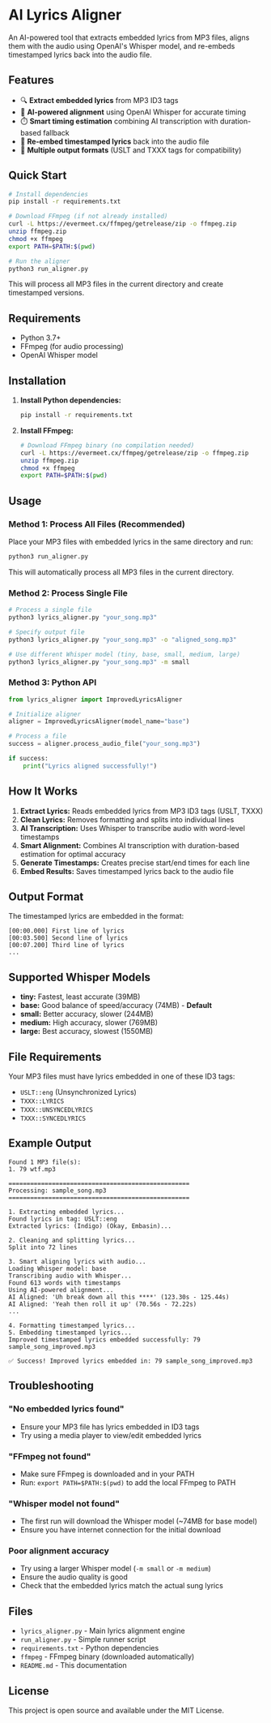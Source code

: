 # AI Lyrics Aligner

An AI-powered tool that extracts embedded lyrics from MP3 files, aligns them with the audio using OpenAI's Whisper model, and re-embeds timestamped lyrics back into the audio file.

## Features

- 🔍 **Extract embedded lyrics** from MP3 ID3 tags
- 🤖 **AI-powered alignment** using OpenAI Whisper for accurate timing
- ⏱️ **Smart timing estimation** combining AI transcription with duration-based fallback
- 📝 **Re-embed timestamped lyrics** back into the audio file
- 🎯 **Multiple output formats** (USLT and TXXX tags for compatibility)

## Quick Start

```bash
# Install dependencies
pip install -r requirements.txt

# Download FFmpeg (if not already installed)
curl -L https://evermeet.cx/ffmpeg/getrelease/zip -o ffmpeg.zip
unzip ffmpeg.zip
chmod +x ffmpeg
export PATH=$PATH:$(pwd)

# Run the aligner
python3 run_aligner.py
```

This will process all MP3 files in the current directory and create timestamped versions.

## Requirements

- Python 3.7+
- FFmpeg (for audio processing)
- OpenAI Whisper model

## Installation

1. **Install Python dependencies:**
   ```bash
   pip install -r requirements.txt
   ```

2. **Install FFmpeg:**
   ```bash
   # Download FFmpeg binary (no compilation needed)
   curl -L https://evermeet.cx/ffmpeg/getrelease/zip -o ffmpeg.zip
   unzip ffmpeg.zip
   chmod +x ffmpeg
   export PATH=$PATH:$(pwd)
   ```

## Usage

### Method 1: Process All Files (Recommended)

Place your MP3 files with embedded lyrics in the same directory and run:

```bash
python3 run_aligner.py
```

This will automatically process all MP3 files in the current directory.

### Method 2: Process Single File

```bash
# Process a single file
python3 lyrics_aligner.py "your_song.mp3"

# Specify output file
python3 lyrics_aligner.py "your_song.mp3" -o "aligned_song.mp3"

# Use different Whisper model (tiny, base, small, medium, large)
python3 lyrics_aligner.py "your_song.mp3" -m small
```

### Method 3: Python API

```python
from lyrics_aligner import ImprovedLyricsAligner

# Initialize aligner
aligner = ImprovedLyricsAligner(model_name="base")

# Process a file
success = aligner.process_audio_file("your_song.mp3")

if success:
    print("Lyrics aligned successfully!")
```

## How It Works

1. **Extract Lyrics:** Reads embedded lyrics from MP3 ID3 tags (USLT, TXXX)
2. **Clean Lyrics:** Removes formatting and splits into individual lines
3. **AI Transcription:** Uses Whisper to transcribe audio with word-level timestamps
4. **Smart Alignment:** Combines AI transcription with duration-based estimation for optimal accuracy
5. **Generate Timestamps:** Creates precise start/end times for each line
6. **Embed Results:** Saves timestamped lyrics back to the audio file

## Output Format

The timestamped lyrics are embedded in the format:
```
[00:00.000] First line of lyrics
[00:03.500] Second line of lyrics
[00:07.200] Third line of lyrics
...
```

## Supported Whisper Models

- **tiny:** Fastest, least accurate (39MB)
- **base:** Good balance of speed/accuracy (74MB) - **Default**
- **small:** Better accuracy, slower (244MB)
- **medium:** High accuracy, slower (769MB)
- **large:** Best accuracy, slowest (1550MB)

## File Requirements

Your MP3 files must have lyrics embedded in one of these ID3 tags:
- `USLT::eng` (Unsynchronized Lyrics)
- `TXXX::LYRICS`
- `TXXX::UNSYNCEDLYRICS`
- `TXXX::SYNCEDLYRICS`

## Example Output

```
Found 1 MP3 file(s):
1. 79 wtf.mp3

==================================================
Processing: sample_song.mp3
==================================================

1. Extracting embedded lyrics...
Found lyrics in tag: USLT::eng
Extracted lyrics: (Indigo) (Okay, Embasin)...

2. Cleaning and splitting lyrics...
Split into 72 lines

3. Smart aligning lyrics with audio...
Loading Whisper model: base
Transcribing audio with Whisper...
Found 613 words with timestamps
Using AI-powered alignment...
AI Aligned: 'Uh break down all this ****' (123.30s - 125.44s)
AI Aligned: 'Yeah then roll it up' (70.56s - 72.22s)
...

4. Formatting timestamped lyrics...
5. Embedding timestamped lyrics...
Improved timestamped lyrics embedded successfully: 79 sample_song_improved.mp3

✅ Success! Improved lyrics embedded in: 79 sample_song_improved.mp3
```

## Troubleshooting

### "No embedded lyrics found"
- Ensure your MP3 file has lyrics embedded in ID3 tags
- Try using a media player to view/edit embedded lyrics

### "FFmpeg not found"
- Make sure FFmpeg is downloaded and in your PATH
- Run: `export PATH=$PATH:$(pwd)` to add the local FFmpeg to PATH

### "Whisper model not found"
- The first run will download the Whisper model (~74MB for base model)
- Ensure you have internet connection for the initial download

### Poor alignment accuracy
- Try using a larger Whisper model (`-m small` or `-m medium`)
- Ensure the audio quality is good
- Check that the embedded lyrics match the actual sung lyrics

## Files

- `lyrics_aligner.py` - Main lyrics alignment engine
- `run_aligner.py` - Simple runner script
- `requirements.txt` - Python dependencies
- `ffmpeg` - FFmpeg binary (downloaded automatically)
- `README.md` - This documentation

## License

This project is open source and available under the MIT License. 

